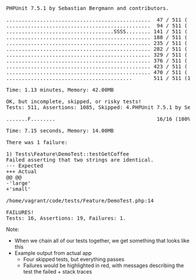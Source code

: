 <pre class="fragment-replacement"><output class="hljs fragment fade-out" data-fragment-index="0" style="max-height: none;">PHPUnit 7.5.1 by Sebastian Bergmann and contributors.

...............................................  47 / 511 (  9%)
...............................................  94 / 511 ( 18%)
...................................<span class="text-notice">SSSS</span>........ 141 / 511 ( 27%)
............................................... 188 / 511 ( 36%)
............................................... 235 / 511 ( 45%)
............................................... 282 / 511 ( 55%)
............................................... 329 / 511 ( 64%)
............................................... 376 / 511 ( 73%)
............................................... 423 / 511 ( 82%)
............................................... 470 / 511 ( 91%)
.........................................       511 / 511 (100%)

Time: 1.13 minutes, Memory: 42.00MB

<span class="highlight-warning">OK, but incomplete, skipped, or risky tests!
Tests: 511, Assertions: 1085, Skipped: 4.</span></output><output class="hljs fragment fade-in" data-fragment-index="0" style="max-height: none;">PHPUnit 7.5.1 by Sebastian Bergmann and contributors.

.......<span class="highlight-fail">F</span>........                                 16/16 (100%)

Time: 7.15 seconds, Memory: 14.00MB

There was 1 failure:

1) Tests\Feature\DemoTest::testGetCoffee
Failed asserting that two strings are identical.
--- Expected
+++ Actual
@@ @@
-'large'
+'small'

/home/vagrant/code/tests/Feature/DemoTest.php:14

<span class="highlight-fail">FAILURES!</span>
<span class="highlight-fail">Tests: 16, Assertions: 19, Failures: 1.</span></output></pre>

Note:

* When we chain all of our tests together, we get something that looks like this
* Example output from actual app
    - Four skipped tests, but everything passes
    - Failures would be highlighted in red, with messages describing the test the failed + stack traces
